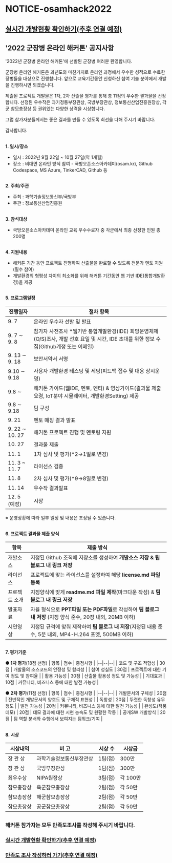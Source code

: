 # NOTICE-osamhack2022

## [실시간 개발현황 확인하기(추후 연결 예정)](https://###)

## '2022 군장병 온라인 해커톤' 공지사항

'2022년 군장병 온라인 해커톤'에 선발된 군장병 여러분 환영합니다.

군장병 온라인 해커톤은 과년도와 마찬가지로 온라인 과정에서 우수한 성적으로 수료한 장병들을 대상으로 진행합니다. 앞으로 교육기간동안 신청하신 참여 기술 분야에서 개발을 진행하시면 되겠습니다.

제출된 프로젝트 개발물은 1차, 2차 산출물 평가를 통해 총 11점의 우수한 결과물을 선정합니다. 선정된 우수작은 과기정통부장관상, 국방부장관상, 정보통신산업진흥원장상, 각군 참모총장상 등 권위있는 다양한 상격을 시상합니다.

그럼 참가자분들께서는 좋은 결과를 만들 수 있도록 최선을 다해 주시기 바랍니다.

감사합니다.

##
**1. 일시/장소**

- 일시 : 2022년 9월 22일 ~ 10월 27일(약 1개월)
- 장소 : 비대면 온라인 방식 참여 - 국방오픈소스아카데미(osam.kr), Github Codespace, MS Azure, TinkerCAD, Github 등
##
**2. 주최/주관**

- 주최 : 과학기술정보통신부/국방부
- 주관 : 정보통신산업진흥원
##
**3. 참석대상**

- 국방오픈소스아카데미 온라인 교육 우수수료자 중 각군에서 최종 선정한 인원 총 200명
##
**4. 지원내용**

- 해커톤 기간 동안 프로젝트 진행하여 산출물을 완료할 수 있도록 전문가 멘토 지원(필수 참여)
- 개발환경의 형평성 차이의 최소화를 위해 해커톤 기간동안 웹 기반 IDE(통합개발환경)을 제공
##
**5. 프로그램일정**

| 진행일자 | 절차 항목 |
|--|--|
| 9. 7 | 온라인 우수자 선발 및 발표 |
| 9. 7 ∼ 9. 8 | 참가자 사전조사 *웹기반 통합개발환경(IDE) 희망운영체제(O/S)조사, 개발 선호 요일 및 시간, IDE 초대를 위한 정보 수집(Github계정 또는 이메일) |
| 9. 13 ∼ 9. 18  | 보안서약서 서명 |
| 9.10 ∼ 9.18  | 사용자 개발환경 테스팅 및 세팅(피드백 접수 및 대응 상시운영) |
| 9.8 ∼ | 해커톤 가이드(웹IDE, 멘토, 멘티) & 영상가이드(결과물 제출 요령, IoT분야 시뮬레이터, 개발환경Setting) 제공 |
| 9.8 ∼ 9.18 | 팀 구성 |
| 9. 21 | 멘토 매칭 결과 발표 |
| 9. 22 ∼ 10. 27 | 해커톤 프로젝트 진행 및 멘토링 지원 |
| 10. 27 | 결과물 제출 |
| 11. 1 | 1차 심사 및 평가(*2→1일로 변경) |
| 11. 3 ~ 11. 7 | 라이선스 검증 |
| 11. 8 | 2차 심사 및 평가(*9→8일로 변경) |
| 11. 14 | 우수작 결과발표 |
| 12. 5 (예정) | 시상 |

※ 운영상황에 따라 일부 일정 및 내용은 조정될 수 있습니다.
##
**6. 프로젝트 결과물 제출 양식**

|항목| 제출 방식 |
|--|--|
| 개발소스 | 지정된 Github 조직에 저장소를 생성하여 **개발소스 저장 & 팀 블로그 내 링크 저장**  |
| 라이선스 | 프로젝트에 맞는 라이선스를 설정하여 해당 **license.md 파일 등록** |
| 프로젝트 소개 | 지정양식에 맞게 **readme.md 파일 제작**(마크다운 작성) & **팀 블로그 내 링크 저장** |
| 발표자료 | 자율 형식으로 **PPT파일 또는 PDF파일**로 작성하여 **팀 블로그 내 저장** (지정 양식 준수, 20장 내외, 20MB 이하) |
| 시연영상 | 지정된 규격에 맞춰 제작하여 **팀 블로그 내 저장**(지정된 내용 준수, 5분 내외, MP4-H.264 포멧, 500MB 이하) |

##
**7. 평가기준**

**● 1차 평가**(18점 선정)
| 항목 | 점수 | 중점사항 |
|--|--|--|
| 코드 및 구조 적합성 | 30점 | 개발물의 소스코드의 안정성 및 합리성 |
| 참여 성실도 | 30점 | 프로젝트에 대한 기여 정도 및 참여율  |
| 활용 가능성 | 30점 | 산출물 활용성 정도 및 가능성 |
| 기대효과 | 10점 | 커뮤니티, 비즈니스 등에 대한 발전 가능성 |

**● 2차 평가**(11점 선정)
| 항목 | 점수 | 중점사항 |
|--|--|--|
| 개발문서의 구체성 | 20점 | 전반적인 개발문서의 양호도 및 구체적 표현성 |
| 독창성 | 20점 | 뚜렷한 독창성 유무 정도  |
| 발전 가능성 | 20점 | 커뮤니티, 비즈니스 등에 대한 발전 가능성 |
| 완성도(작품데모) | 20점 | 데모 결과에 대한 시현 능숙도 및 원활한 작동 |
| 공개SW 개발방식 | 20점 | 팀 역할 분배와 수행에서 보여지는 팀워크/기여 |
##
**8. 시상**

| 시상내역         | 비 고                      | 시상 수 | 시상금   |
| ---------------- | -------------------------- | ------- | -------- |
| 장 관 상         | 과학기술정보통신부장관상 | 1팀(점) | 300만 |
| 장 관 상         | 국방부장관상 | 1팀(점) | 300만 |
| 최우수상         | NIPA원장상                 | 3팀(점) | 각 100만  |
| 참모총장상         | 육군참모총장상            | 2팀(점) | 각 50만  |
| 참모총장상         | 해군참모총장상            | 2팀(점) | 각 50만  |
| 참모총장상         | 공군참모총장상            | 2팀(점) | 각 50만  |
##
### **해커톤 참가자는 모두 만족도조사를 작성해 주시기 바랍니다.**

### [실시간 개발현황 확인하기(추후 연결 예정)](https://###)

### [만족도 조사 작성하러 가기(추후 연결 예정)](https://###)

